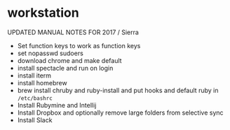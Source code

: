 # workstation

UPDATED MANUAL NOTES FOR 2017 / Sierra

* Set function keys to work as function keys
* set nopasswd sudoers
* download chrome and make default
* install spectacle and run on login
* install iterm
* install homebrew
* brew install chruby and ruby-install and put hooks and default ruby in `/etc/bashrc`
* Install Rubymine and Intellij
* Install Dropbox and optionally remove large folders from selective sync
* Install Slack
